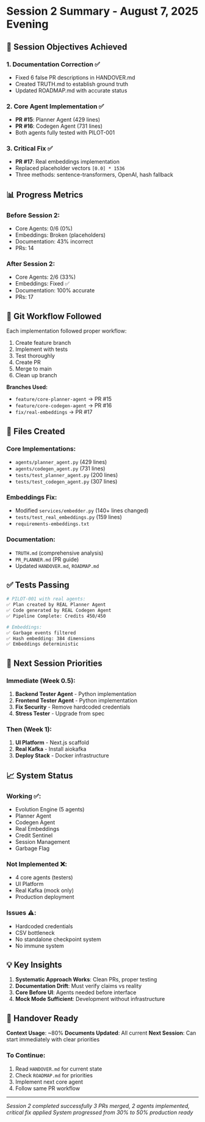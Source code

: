 # Session 2 Summary - August 7, 2025 Evening

## 🎯 Session Objectives Achieved

### 1. Documentation Correction ✅
- Fixed 6 false PR descriptions in HANDOVER.md
- Created TRUTH.md to establish ground truth
- Updated ROADMAP.md with accurate status

### 2. Core Agent Implementation ✅
- **PR #15**: Planner Agent (429 lines)
- **PR #16**: Codegen Agent (731 lines)
- Both agents fully tested with PILOT-001

### 3. Critical Fix ✅
- **PR #17**: Real embeddings implementation
- Replaced placeholder vectors `[0.0] * 1536`
- Three methods: sentence-transformers, OpenAI, hash fallback

## 📊 Progress Metrics

### Before Session 2:
- Core Agents: 0/6 (0%)
- Embeddings: Broken (placeholders)
- Documentation: 43% incorrect
- PRs: 14

### After Session 2:
- Core Agents: 2/6 (33%)
- Embeddings: Fixed ✅
- Documentation: 100% accurate
- PRs: 17

## 🔄 Git Workflow Followed

Each implementation followed proper workflow:
1. Create feature branch
2. Implement with tests
3. Test thoroughly
4. Create PR
5. Merge to main
6. Clean up branch

**Branches Used:**
- `feature/core-planner-agent` → PR #15
- `feature/core-codegen-agent` → PR #16
- `fix/real-embeddings` → PR #17

## 📁 Files Created

### Core Implementations:
- `agents/planner_agent.py` (429 lines)
- `agents/codegen_agent.py` (731 lines)
- `tests/test_planner_agent.py` (200 lines)
- `tests/test_codegen_agent.py` (307 lines)

### Embeddings Fix:
- Modified `services/embedder.py` (140+ lines changed)
- `tests/test_real_embeddings.py` (159 lines)
- `requirements-embeddings.txt`

### Documentation:
- `TRUTH.md` (comprehensive analysis)
- `PR_PLANNER.md` (PR guide)
- Updated `HANDOVER.md`, `ROADMAP.md`

## ✅ Tests Passing

```bash
# PILOT-001 with real agents:
✅ Plan created by REAL Planner Agent
✅ Code generated by REAL Codegen Agent
✅ Pipeline Complete: Credits 450/450

# Embeddings:
✅ Garbage events filtered
✅ Hash embedding: 384 dimensions
✅ Embeddings deterministic
```

## 🎯 Next Session Priorities

### Immediate (Week 0.5):
1. **Backend Tester Agent** - Python implementation
2. **Frontend Tester Agent** - Python implementation
3. **Fix Security** - Remove hardcoded credentials
4. **Stress Tester** - Upgrade from spec

### Then (Week 1):
1. **UI Platform** - Next.js scaffold
2. **Real Kafka** - Install aiokafka
3. **Deploy Stack** - Docker infrastructure

## 📈 System Status

### Working ✅:
- Evolution Engine (5 agents)
- Planner Agent
- Codegen Agent
- Real Embeddings
- Credit Sentinel
- Session Management
- Garbage Flag

### Not Implemented ❌:
- 4 core agents (testers)
- UI Platform
- Real Kafka (mock only)
- Production deployment

### Issues ⚠️:
- Hardcoded credentials
- CSV bottleneck
- No standalone checkpoint system
- No immune system

## 💡 Key Insights

1. **Systematic Approach Works**: Clean PRs, proper testing
2. **Documentation Drift**: Must verify claims vs reality
3. **Core Before UI**: Agents needed before interface
4. **Mock Mode Sufficient**: Development without infrastructure

## 🏁 Handover Ready

**Context Usage**: ~80%
**Documents Updated**: All current
**Next Session**: Can start immediately with clear priorities

### To Continue:
1. Read `HANDOVER.md` for current state
2. Check `ROADMAP.md` for priorities
3. Implement next core agent
4. Follow same PR workflow

---

*Session 2 completed successfully*
*3 PRs merged, 2 agents implemented, critical fix applied*
*System progressed from 30% to 50% production ready*